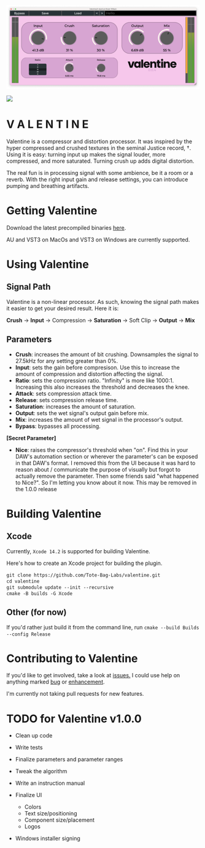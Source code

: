 ![Valentine](docs/valentine_screenshot.png)

[![](https://github.com/Tote-Bag-Labs/valentine/actions/workflows/cmake_ctest.yml/badge.svg)](https://github.com/Tote-Bag-Labs/valentine/actions/workflows/cmake_ctest.yml)


V A L E N T I N E
==================
Valentine is a compressor and distortion processor. It was inspired by the hyper compressed
and crushed textures in the seminal Justice record, †. Using it is easy: turning input up makes the signal
louder, more compressed, and more saturated. Turning crush up adds digital distortion.

The real fun is in processing signal with some ambience, be it a room or a reverb. With the right input gain
and release settings, you can introduce pumping and breathing artifacts.

Getting Valentine
=================
Download the latest precompiled binaries [here](https://github.com/Tote-Bag-Labs/valentine/releases/latest).

AU and VST3 on MacOs and VST3 on Windows are currently supported.

Using Valentine
===============

Signal Path
----------
Valentine is a non-linear processor. As such, knowing the signal path makes it easier
to get your desired result. Here it is:

**Crush** -> **Input** -> Compression -> **Saturation** -> Soft Clip -> **Output** -> **Mix**

Parameters
----------
- **Crush**: increases the amount of bit crushing. Downsamples the signal to 27.5kHz for any setting greater than 0%.
- **Input**: sets the gain before compresison. Use this to increase the amount of compression and distortion affecting the signal.
- **Ratio**: sets the compression ratio. "Infinity" is more like 1000:1. Increasing this also increases the threshold and decreases the knee.
- **Attack**: sets compression attack time.
- **Release**: sets compression release time.
- **Saturation**: increases the amount of saturation.
- **Output**: sets the wet signal's output gain before mix.
- **Mix**:  increases the amount of wet signal in the processor's output.
- **Bypass**: bypasses all processing.

**[Secret Parameter]**
- **Nice**: raises the compressor's threshold when "on". Find this in your DAW's automation section or wherever the parameter's can be exposed
in that DAW's format. I removed this from the UI because it was hard to reason about / communicate the purpose of visually but forgot to
actually remove the parameter. Then some friends said "what happened to Nice?". So I'm letting you know about it now. This may be removed in the 1.0.0 release


Building Valentine
==================

Xcode
-----

Currently, `Xcode 14.2` is supported for building Valentine.

Here's how to create an Xcode project for building the plugin.

```
git clone https://github.com/Tote-Bag-Labs/valentine.git
cd valentine
git submodule update --init --recursive
cmake -B builds -G Xcode
```

Other (for now)
---------------

If you'd rather just build it from the command line, run
`cmake --build Builds --config Release`


Contributing to Valentine
=========================

If you'd like to get involved, take a look at [issues.](https://github.com/tote-bag-labs/valentine/issues) I could use help on anything marked [bug](https://github.com/tote-bag-labs/valentine/labels/bug) or [enhancement](https://github.com/tote-bag-labs/valentine/labels/enhancement).

I'm currently not taking pull requests for new features.


TODO for Valentine v1.0.0
=========================

- Clean up code

- Write tests

- Finalize parameters and parameter ranges

- Tweak the algorithm

- Write an instruction manual

- Finalize UI
    - Colors
    - Text size/positioning
    - Component size/placement
    - Logos

- Windows installer signing

